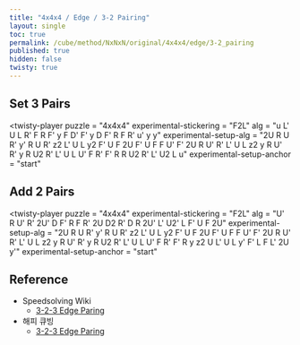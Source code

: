 ```yaml
---
title: "4x4x4 / Edge / 3-2 Pairing"
layout: single
toc: true
permalink: /cube/method/NxNxN/original/4x4x4/edge/3-2_pairing
published: true
hidden: false
twisty: true
---
```


<head>
  <base target="_blank">
  <link
    rel   = "stylesheet"
    type  = "text/css"
    href  = "/assets/css/twisty/NxNxN/4x4x4.css"
  >
  <script
    src   = "https://cdn.cubing.net/js/cubing/twisty"
    type  = "module"
    defer
  ></script>
</head>



## Set 3 Pairs

<twisty-player
  puzzle                    = "4x4x4"
  experimental-stickering   = "F2L"
  alg                       = "u L' U L R' F R F' y F D' F' y D F' R F R' u' y y"
  experimental-setup-alg    = "2U R U R' y' R U R' z2 L' U L y2 F' U F 2U F' U F F U' F' 2U R U' R' L' U L z2 y R U' R' y R U2 R' L' U L U' F R' F' R R U2 R' L' U2 L u"
  experimental-setup-anchor = "start"
></twisty-player>



## Add 2 Pairs

<twisty-player
  puzzle                    = "4x4x4"
  experimental-stickering   = "F2L"
  alg                       = "U' R U' R' 2U' D F' R F R' 2U D2 R' D R 2U' L' U2' L F' U F 2U"
  experimental-setup-alg    = "2U R U R' y' R U R' z2 L' U L y2 F' U F 2U F' U F F U' F' 2U R U' R' L' U L z2 y R U' R' y R U2 R' L' U L U' F R' F' R y z2 U L' U L y' F' L F L' 2U y'"
  experimental-setup-anchor = "start"
></twisty-player>



## Reference

- Speedsolving Wiki
  - [3-2-3 Edge Paring](https://www.speedsolving.com/wiki/index.php/Edge_pairing#3-2-3_edge_pairing)
- 해피 큐빙
  - [3-2-3 Edge Paring](https://youtu.be/Ak1ER1X7bNg)
